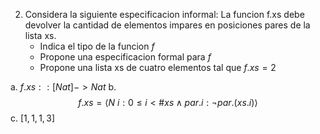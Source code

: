 2. Considera la siguiente especificacion informal: La funcion f.xs debe devolver la cantidad de elementos impares en posiciones pares de la lista xs.
	- Indica el tipo de la funcion $f$
	- Propone una especificacion formal para $f$ 
	- Propone una lista xs de cuatro elementos tal que $f.xs = 2$

a. $f.xs :: [Nat] -> Nat$
b. $$f.xs = ⟨N\ i : 0 ≤ i < \#xs ∧ par.i : ¬par.(xs.i)⟩$$
c. $[1,1,1,3]$
